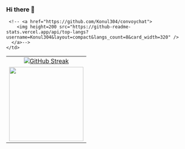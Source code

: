 ### Hi there 👋

<!--
**Konul304/Konul304** is a ✨ _special_ ✨ repository because its `README.md` (this file) appears on your GitHub profile.

Here are some ideas to get you started:

- 🔭 I’m currently working on ...
- 🌱 I’m currently learning ...
- 👯 I’m looking to collaborate on ...
- 🤔 I’m looking for help with ...
- 💬 Ask me about ...
- 📫 How to reach me: ...
- 😄 Pronouns: ...
- ⚡ Fun fact: ...
-->


     <!-- <a href="https://github.com/Konul304/convoychat">
        <img height=200 src="https://github-readme-stats.vercel.app/api/top-langs?username=Konul304&layout=compact&langs_count=8&card_width=320" />
      </a>-->
    </td>
 

<table width="100%" border="0">
  <tr>
    <td align="center">
      <a height=200 href="https://git.io/streak-stats"><img style="margin: 0 auto;" src="https://github-readme-streak-stats.herokuapp.com?user=Konul304&theme=tokyonight&hide_border=true" alt="GitHub Streak" /></a>
    </td>
  </tr>
  <tr>
    <td align="center">
      <a href="https://github.com/Konul304/github-readme-stats">
        <img height=200 src="https://github-readme-stats.vercel.app/api?username=Konul304&show_icons=true&theme=synthwave&rank_icon=github&hide_border=true" />
      </a>
    </td>
  </tr>
</table>

